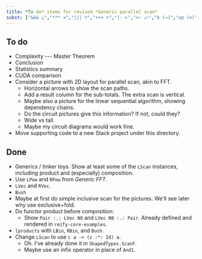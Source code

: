 ```yaml
---
title: *To do* items for revised *Generic parallel scan*
subst: ["&&& △","*** ×","||| ▽","+++ +","|- ⊢","<~ ⤺","k (↝)","op (⊙)","--> ⇨","+-> ➔",":*: ✖",":+: ➕",":->? ⤔","Unit ()","R ℝ","Unit 𝟙",":==> ⤇"]
---
```


## To do

*   Complexity --- Master Theorem
*   Conclusion
*   Statistics summary
*   CUDA comparison
*   Consider a picture with 2D layout for parallel scan, akin to FFT.
    *   Horizontal arrows to show the scan paths.
    *   Add a result column for the sub-totals.
        The extra scan is vertical.
    *   Maybe also a picture for the linear sequential algorithm, showing dependency chains.
    *   Do the circuit pictures give this information?
        If not, could they?
    *   Wide vs tall.
    *   Maybe my circuit diagrams would work fine.
*   Move supporting code to a new Stack project under this directory.


## Done

*   Generics / tinker toys.
    Show at least some of the `LScan` instances, including product and (especially) composition.
*   Use `LPow` and `RPow` from *Generic FFT*.
*   `LVec` and `RVec`.
*   `Bush`
*   Maybe at first do simple inclusive scan for the pictures.
    We'll see later why use exclusive+fold.
*   Do functor product before composition:
    *   Show `Pair :.: LVec N8` and `LVec N8 :.: Pair`.
        Already defined and rendered in `reify-core-examples`.
*   `lproducts` with `LBin`, `RBin`, and `Bush`.
*   Change `LScan` to use `c a -> (c :*: Id) a`.
    *   Oh. I've already done it in `ShapedTypes.ScanF`.
    *   Maybe use an infix operator in place of `And1`.
